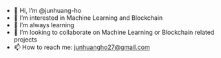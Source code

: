 
- 👋 Hi, I’m @junhuang-ho
- 👀 I’m interested in Machine Learning and Blockchain
- 🌱 I’m always learning
- 💞️ I’m looking to collaborate on Machine Learning or Blockchain related projects
- 📫 How to reach me: junhuangho27@gmail.com

<!---
junhuang-ho/junhuang-ho is a ✨ special ✨ repository because its `README.md` (this file) appears on your GitHub profile.
You can click the Preview link to take a look at your changes.
--->
